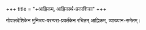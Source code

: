 +++
title = "+आह्निकम्, आह्निकार्थ-प्रकाशिका"
+++

गोपालदेशिकेन मुनित्रय-परम्परा-प्रवर्तकेन रचितम् आह्निकम्, व्याख्यान-समेतम्।  
